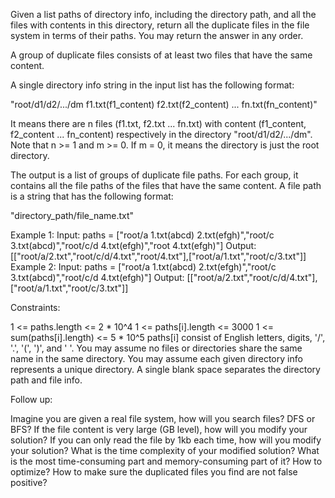 Given a list paths of directory info, including the directory path, and all
the files with contents in this directory, return all the duplicate files in
the file system in terms of their paths. You may return the answer in any
order.

A group of duplicate files consists of at least two files that have the same
content.

A single directory info string in the input list has the following
format:


"root/d1/d2/.../dm f1.txt(f1_content) f2.txt(f2_content) ...
fn.txt(fn_content)"


It means there are n files (f1.txt, f2.txt ... fn.txt) with content
(f1_content, f2_content ... fn_content) respectively in the directory
"root/d1/d2/.../dm". Note that n >= 1 and m >= 0. If m = 0, it means the
directory is just the root directory.

The output is a list of groups of duplicate file paths. For each group, it
contains all the file paths of the files that have the same content. A file
path is a string that has the following format:


"directory_path/file_name.txt"



Example 1:
Input: paths = ["root/a 1.txt(abcd) 2.txt(efgh)","root/c
3.txt(abcd)","root/c/d 4.txt(efgh)","root 4.txt(efgh)"]
Output:
[["root/a/2.txt","root/c/d/4.txt","root/4.txt"],["root/a/1.txt","root/c/3.txt"]]
Example 2:
Input: paths = ["root/a 1.txt(abcd) 2.txt(efgh)","root/c
3.txt(abcd)","root/c/d 4.txt(efgh)"]
Output:
[["root/a/2.txt","root/c/d/4.txt"],["root/a/1.txt","root/c/3.txt"]]


Constraints:


1 <= paths.length <= 2 * 10^4
1 <= paths[i].length <= 3000
1 <= sum(paths[i].length) <= 5 * 10^5
paths[i] consist of English letters, digits, '/', '.', '(', ')', and ' '.
You may assume no files or directories share the same name in the same
directory.
You may assume each given directory info represents a unique directory. A
single blank space separates the directory path and file info.



Follow up:


Imagine you are given a real file system, how will you search files? DFS or
BFS?
If the file content is very large (GB level), how will you modify your
solution?
If you can only read the file by 1kb each time, how will you modify your
solution?
What is the time complexity of your modified solution? What is the most
time-consuming part and memory-consuming part of it? How to optimize?
How to make sure the duplicated files you find are not false positive?




